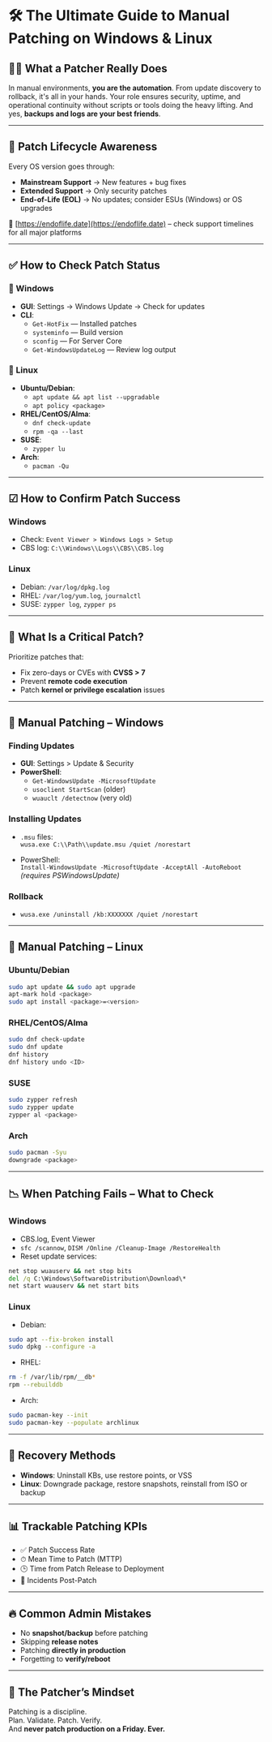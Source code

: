 


# 🛠 The Ultimate Guide to Manual Patching on Windows & Linux

## 👨‍💻 What a Patcher Really Does

In manual environments, **you are the automation**. From update discovery to rollback, it's all in your hands. Your role ensures security, uptime, and operational continuity without scripts or tools doing the heavy lifting. And yes, **backups and logs are your best friends**.

---

## 🔁 Patch Lifecycle Awareness

Every OS version goes through:

- **Mainstream Support** → New features + bug fixes
- **Extended Support** → Only security patches
- **End-of-Life (EOL)** → No updates; consider ESUs (Windows) or OS upgrades

🔗 [https://endoflife.date](https://endoflife.date) – check support timelines for all major platforms

---

## ✅ How to Check Patch Status

### 🔷 Windows
- **GUI**: Settings → Windows Update → Check for updates  
- **CLI**:
  - `Get-HotFix` — Installed patches
  - `systeminfo` — Build version
  - `sconfig` — For Server Core
  - `Get-WindowsUpdateLog` — Review log output

### 🐧 Linux
- **Ubuntu/Debian**:
  - `apt update && apt list --upgradable`
  - `apt policy <package>`
- **RHEL/CentOS/Alma**:
  - `dnf check-update`
  - `rpm -qa --last`
- **SUSE**:
  - `zypper lu`
- **Arch**:
  - `pacman -Qu`

---

## ☑ How to Confirm Patch Success

### Windows
- Check: `Event Viewer > Windows Logs > Setup`
- CBS log: `C:\\Windows\\Logs\\CBS\\CBS.log`

### Linux
- Debian: `/var/log/dpkg.log`
- RHEL: `/var/log/yum.log`, `journalctl`
- SUSE: `zypper log`, `zypper ps`

---

## 🚨 What Is a Critical Patch?

Prioritize patches that:

- Fix zero-days or CVEs with **CVSS > 7**
- Prevent **remote code execution**
- Patch **kernel or privilege escalation** issues

---

## 🧩 Manual Patching – Windows

### Finding Updates
- **GUI**: Settings > Update & Security
- **PowerShell**:
  - `Get-WindowsUpdate -MicrosoftUpdate`
  - `usoclient StartScan` (older)
  - `wuauclt /detectnow` (very old)

### Installing Updates
- `.msu` files:  
  `wusa.exe C:\\Path\\update.msu /quiet /norestart`

- PowerShell:  
  `Install-WindowsUpdate -MicrosoftUpdate -AcceptAll -AutoReboot` *(requires PSWindowsUpdate)*

### Rollback
- `wusa.exe /uninstall /kb:XXXXXXX /quiet /norestart`

---

## 🧩 Manual Patching – Linux

### Ubuntu/Debian
```bash
sudo apt update && sudo apt upgrade
apt-mark hold <package>
sudo apt install <package>=<version>
```

### RHEL/CentOS/Alma
```bash
sudo dnf check-update
sudo dnf update
dnf history
dnf history undo <ID>
```

### SUSE
```bash
sudo zypper refresh
sudo zypper update
zypper al <package>
```

### Arch
```bash
sudo pacman -Syu
downgrade <package>
```

---

## 📉 When Patching Fails – What to Check

### Windows
- CBS.log, Event Viewer
- `sfc /scannow`, `DISM /Online /Cleanup-Image /RestoreHealth`
- Reset update services:
```cmd
net stop wuauserv && net stop bits
del /q C:\Windows\SoftwareDistribution\Download\*
net start wuauserv && net start bits
```

### Linux
- Debian:
```bash
sudo apt --fix-broken install
sudo dpkg --configure -a
```
- RHEL:
```bash
rm -f /var/lib/rpm/__db*
rpm --rebuilddb
```
- Arch:
```bash
sudo pacman-key --init
sudo pacman-key --populate archlinux
```

---

## 🔁 Recovery Methods

- **Windows**: Uninstall KBs, use restore points, or VSS
- **Linux**: Downgrade package, restore snapshots, reinstall from ISO or backup

---

## 📊 Trackable Patching KPIs

- ✅ Patch Success Rate
- ⏱ Mean Time to Patch (MTTP)
- 🕒 Time from Patch Release to Deployment
- 🧯 Incidents Post-Patch

---

## 🔥 Common Admin Mistakes

- No **snapshot/backup** before patching
- Skipping **release notes**
- Patching **directly in production**
- Forgetting to **verify/reboot**

---

## 🧘 The Patcher’s Mindset

Patching is a discipline.  
Plan. Validate. Patch. Verify.  
And **never patch production on a Friday. Ever.**
